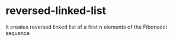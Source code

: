 # reversed-linked-list
It creates reversed linked list of a first n elements of the Fibonacci sequence


